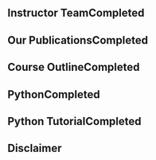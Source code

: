 ## Instructor TeamCompleted
## Our PublicationsCompleted
## Course OutlineCompleted
## PythonCompleted
## Python TutorialCompleted
## Disclaimer